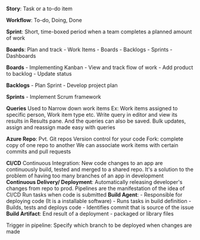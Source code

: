 **Story**: Task or a to-do item

**Workflow**: To-do, Doing, Done

**Sprint**: Short, time-boxed period when a team completes a planned amount of work

**Boards**: Plan and track 
	- Work Items
	- Boards
	- Backlogs 
	- Sprints
	- Dashboards
  
**Boards**
	- Implementing Kanban
	- View and track flow of work
	- Add product to backlog
	- Update status
  
**Backlogs**
	- Plan Sprint
	- Develop project plan
  
**Sprints**
	- Implement Scrum framework
  
**Queries** 
  Used to Narrow down work items
  Ex: Work items assigned to specific person, Work item type etc.
  Write query in editor and view its results in Results pane. And the queries can also be saved.
  Bulk updates, assign and reassign made easy with queries

**Azure Repo**: 
  Pvt. Git repos
  Version control for your code
  Fork: complete copy of one repo to another
  We can associate work items with certain commits and pull requests

**CI/CD**
Continuous Integration: New code changes to an app are continuously build, tested and merged to a shared repo.
It's a solution to the problem of having too many branches of an app in development
**Continuous Delivery/ Deployment**: 
Automatically releasing developer's changes from repo to prod. 
Pipelines are the manifestation of the idea of CI/CD
Run tasks when code is submitted
**Build Agent**: 
	- Responsible for deploying code (It is a installable software)
	- Runs tasks in build definition
	- Builds, tests and deploys code
	- Identifies commit that is source of the issue
**Build Artifact**: End result of a deployment - packaged or library files 

Trigger in pipeline: Specify which branch to be deployed when changes are made
